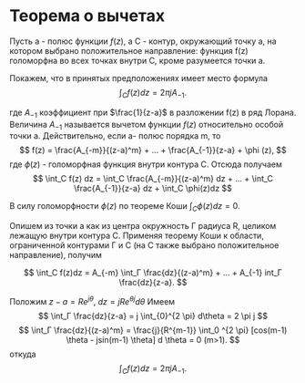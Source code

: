 # Теорема о вычетах

Пусть а -  полюс функции $f(z)$, а C - контур, окружающий точку а, на котором выбрано положительное направление: функция f(z) голоморфна во всех точках внутри C, кроме разумеется точки а.

Покажем, что в принятых предположениях имеет место формула
$$
    \int_C f(z)dz = 2 \pi j A_{-1}.
$$

где $A_{-1}$ коэффициент при $\frac{1}{z-a}$ в разложении f(z) в ряд Лорана. Величина $A_{-1}$ называется вычетом функции $f(z)$ относительно особой точки a.
Действительно, если а- полюс порядка m, то
$$
    f(z) = \frac{A_{-m}}{(z-a)^m} + ... + \frac{A_{-1}}{z-a} + \phi (z),
$$
где $\phi(z)$ - голоморфная функция внутри контура C. Отсюда получаем 
$$
    \int_C f(z) dz = \int_C \frac{A_{-m}}{(z-a)^m} dz + ... + \int_C \frac{A_{-1}}{z-a} dz + \int_C \phi(z)dz
$$

В силу голоморфности $\phi(z)$ по теореме Коши $\int_C \phi(z)dz = 0$.

Опишем из точки а как из центра окружность Г радиуса R, целиком лежащую внутри контура C. Применяя теорему Коши к области, ограниченной контурами Г и С (на С также выбрано положительное направление), получим

$$
    \int_C f(z)dz = A_{-m} \int_Г \frac{dz}{(z-a)^m} + ... + A_{-1} int_Г \frac{dz}{z-a}.
$$

Положим $z-a = Re^{j \theta}$, $dz = jRe^{ \theta j} d \theta$ Имеем
$$
    \int_Г \frac{dz}{z-a} = j \int_{0}^{2 \pi} d\theta = 2 \pi j
$$
$$
    \int_Г \frac{dz}{(z-a)^m} = \frac{j}{R^{m-1}} \int_0 ^{2 \pi} [cos(m-1) \theta - jsin(m-1) \theta] d \theta = 0 (m>1).
$$
откуда
$$
    \int_C f(z)dz = 2\pi j A_{-1}.
$$

